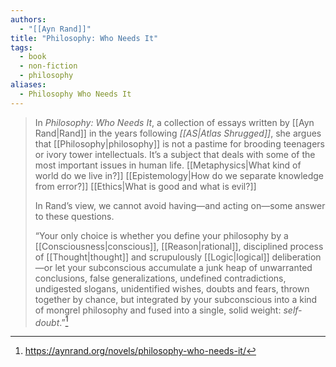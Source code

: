 ```yaml
---
authors:
  - "[[Ayn Rand]]"
title: "Philosophy: Who Needs It"
tags:
  - book
  - non-fiction
  - philosophy
aliases:
  - Philosophy Who Needs It
---
```


>In *Philosophy: Who Needs It*, a collection of essays written by [[Ayn Rand|Rand]] in the years following *[[AS|Atlas Shrugged]]*, she argues that [[Philosophy|philosophy]] is not a pastime for brooding teenagers or ivory tower intellectuals. It’s a subject that deals with some of the most important issues in human life. [[Metaphysics|What kind of world do we live in?]] [[Epistemology|How do we separate knowledge from error?]] [[Ethics|What is good and what is evil?]]
>
>In Rand’s view, we cannot avoid having—and acting on—some answer to these questions.
>
>“Your only choice is whether you define your philosophy by a [[Consciousness|conscious]], [[Reason|rational]], disciplined process of [[Thought|thought]] and scrupulously [[Logic|logical]] deliberation—or let your subconscious accumulate a junk heap of unwarranted conclusions, false generalizations, undefined contradictions, undigested slogans, unidentified wishes, doubts and fears, thrown together by chance, but integrated by your subconscious into a kind of mongrel philosophy and fused into a single, solid weight: _self-doubt_.”[^1]

[^1]: https://aynrand.org/novels/philosophy-who-needs-it/